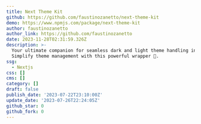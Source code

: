 ```yaml
---
title: Next Theme Kit
github: https://github.com/faustinozanetto/next-theme-kit
demo: https://www.npmjs.com/package/next-theme-kit
author: faustinozanetto
author_link: https://github.com/faustinozanetto
date: 2023-11-28T02:31:59.326Z
description: >-
  Your ultimate companion for seamless dark and light theme handling in Next.js!
  Simplify theme management with this powerful wrapper 🧪.
ssg:
  - Nextjs
css: []
cms: []
category: []
draft: false
publish_date: '2023-07-22T23:10:00Z'
update_date: '2023-07-26T22:24:05Z'
github_star: 0
github_fork: 0
---
```

